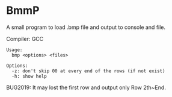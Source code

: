 # BmmP
A small program to load .bmp file and output to console and file.

Compiler: GCC

```
Usage:
  bmp <options> <files>
```
```
Options:  
  -z: don't skip 00 at every end of the rows (if not exist)
  -h: show help
```
  
BUG2019: It may lost the first row and output only Row 2th~End.
